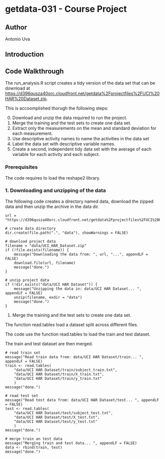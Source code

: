 # getdata-031 - Course Project

## Author

Antonio Uva


## Introduction


## Code Walkthrough
The run_analysis.R script creates a tidy version of the data set that can be download at https://d396qusza40orc.cloudfront.net/getdata%2Fprojectfiles%2FUCI%20HAR%20Dataset.zip.

This is accoomplished thorugh the following steps:

0. Download and unzip the data required to run the project.
1. Merge the training and the test sets to create one data set.
2. Extract only the measurements on the mean and standard deviation for each measurement. 
3. Use descriptive activity names to name the activities in the data set
4. Label the data set with descriptive variable names. 
5. Create a second, independent tidy data set with the average of each variable for each activity and each subject.


### Prerequisites  
The code requires to load the reshape2 library.


### 1. Downloading and unzipping of the data 

The following code creates a directory named data, download the zipped data and then unzip the archive in the data dir.

```
url = "https://d396qusza40orc.cloudfront.net/getdata%2Fprojectfiles%2FUCI%20HAR%20Dataset.zip"

# create data directory 
dir.create(file.path(".", "data"), showWarnings = FALSE)

# download project data
filename = "data/UCI_HAR_Dataset.zip"
if (!file.exists(filename)) {
    message("Downloading the data from: ", url, "...", appendLF = FALSE)
    download.file(url, filename)
    message("done.")
}

# unzip project data
if (!dir.exists("data/UCI HAR Dataset")) { 
    message("Unzipping the data in: data/UCI HAR Dataset... ", appendLF = FALSE)
    unzip(filename, exdir = "data")
    message("done.")
}

```

1. Merge the training and the test sets to create one data set.

The function read.tables load a dataset split across different files.

The code use the function read.tables to load the train and test dataset.

The train and test dataset are then merged.

```
# read train set
message("Read train data from: data/UCI HAR Dataset/train... ", appendLF = FALSE)
train <- read.tables(
    "data/UCI HAR Dataset/train/subject_train.txt",
    "data/UCI HAR Dataset/train/X_train.txt",
    "data/UCI HAR Dataset/train/y_train.txt"
    )
message("done.")

# read test set
message("Read test data from: data/UCI HAR Dataset/test... ", appendLF = FALSE)
test <- read.tables(
    "data/UCI HAR Dataset/test/subject_test.txt",
    "data/UCI HAR Dataset/test/X_test.txt",
    "data/UCI HAR Dataset/test/y_test.txt"
    )
message("done.")

# merge train an test data
message("Merging train and test data... ", appendLF = FALSE)
data <- rbind(train, test)
message("done.")
```




